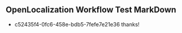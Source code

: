 ## OpenLocalization Workflow Test MarkDown
* c52435f4-0fc6-458e-bdb5-7fefe7e21e36 thanks!

<!--HONumber=Jul16_HO2-->


